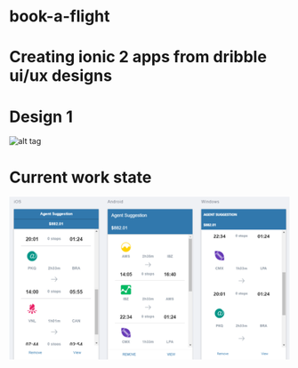 # book-a-flight
# Creating ionic 2 apps from dribble ui/ux designs


# Design 1
![alt tag](https://d13yacurqjgara.cloudfront.net/users/686763/screenshots/3035627/attachments/636669/trvl-dribbble-cards-flight-1.png)

# Current work state
![alt tag](https://github.com/rod09/book-a-flight/blob/master/src/assets/first.PNG)
